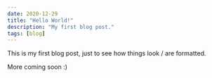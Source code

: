 ```yaml
---
date: 2020-12-29
title: "Hello World!"
description: "My first blog post."
tags: [blog]
---
```


This is my first blog post, just to see how things look / are formatted.

More coming soon :)

